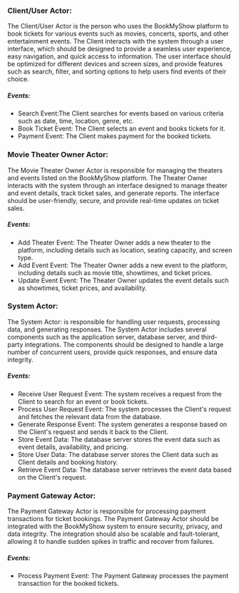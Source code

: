 ### Client/User Actor:

The Client/User Actor is the person who uses the BookMyShow platform to book tickets for various events such as movies, concerts, sports, and other entertainment events. The Client interacts with the system through a user interface, which should be designed to provide a seamless user experience, easy navigation, and quick access to information. The user interface should be optimized for different devices and screen sizes, and provide features such as search, filter, and sorting options to help users find events of their choice.

##### Events:

- Search Event:The Client searches for events based on various criteria such as date, time, location, genre, etc.
- Book Ticket Event: The Client selects an event and books tickets for it.
- Payment Event: The Client makes payment for the booked tickets.

### Movie Theater Owner Actor:

The Movie Theater Owner Actor is responsible for managing the theaters and events listed on the BookMyShow platform. The Theater Owner interacts with the system through an interface designed to manage theater and event details, track ticket sales, and generate reports. The interface should be user-friendly, secure, and provide real-time updates on ticket sales.

##### Events:

- Add Theater Event: The Theater Owner adds a new theater to the platform, including details such as location, seating capacity, and screen type.
- Add Event Event: The Theater Owner adds a new event to the platform, including details such as movie title, showtimes, and ticket prices.
- Update Event Event: The Theater Owner updates the event details such as showtimes, ticket prices, and availability.

### System Actor:

The System Actor: is responsible for handling user requests, processing data, and generating responses. The System Actor includes several components such as the application server, database server, and third-party integrations. The components should be designed to handle a large number of concurrent users, provide quick responses, and ensure data integrity.

##### Events:

- Receive User Request Event: The system receives a request from the Client to search for an event or book tickets.
- Process User Request Event: The system processes the Client's request and fetches the relevant data from the database.
- Generate Response Event: The system generates a response based on the Client's request and sends it back to the Client.
- Store Event Data: The database server stores the event data such as event details, availability, and pricing.
- Store User Data: The database server stores the Client data such as Client details and booking history.
- Retrieve Event Data: The database server retrieves the event data based on the Client's request.

### Payment Gateway Actor:

The Payment Gateway Actor is responsible for processing payment transactions for ticket bookings. The Payment Gateway Actor should be integrated with the BookMyShow system to ensure security, privacy, and data integrity. The integration should also be scalable and fault-tolerant, allowing it to handle sudden spikes in traffic and recover from failures.

##### Events:

- Process Payment Event: The Payment Gateway processes the payment transaction for the booked tickets.

